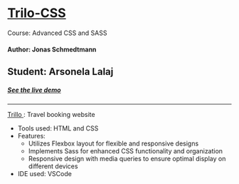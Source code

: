 # [ Trilo-CSS ](https://www.udemy.com/advanced-css-and-sass/)
Course: Advanced CSS and SASS
#### Author: Jonas Schmedtmann
## Student: Arsonela Lalaj
##### [See the live demo ](https://arso-k.github.io/trilo-css/)
---


[ Trillo ](https://arso-k.github.io/trilo-css/): Travel booking website
* Tools used: HTML and CSS
* Features:
  * Utilizes Flexbox layout for flexible and responsive designs
  * Implements Sass for enhanced CSS functionality and organization
  * Responsive design with media queries to ensure optimal display on different devices
* IDE used: VSCode

